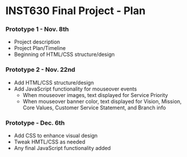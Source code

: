 # INST630 Final Project - Plan

### Prototype 1 - Nov. 8th
* Project description
* Project Plan/Timeline
* Beginning of HTML/CSS structure/design


### Prototype 2 - Nov. 22nd
* Add HTML/CSS structure/design
* Add JavaScript functionality for mouseover events
	* When mouseover images, text displayed for Service Priority
	* When mouseover banner color, text displayed for Vision, Mission, Core Values, Customer
	Service Statement, and Branch info

### Prototype - Dec. 6th
* Add CSS to enhance visual design
* Tweak HMTL/CSS as needed
* Any final JavaScript functionality added